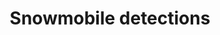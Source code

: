 ---
layout: page
title: Snowmobile detections
description: A model to detect whether snowmobiles are present in an acoustic dataset.
img: assets/img/snowmobile.jpg
redirect: https://github.com/NINAnor/snowmobile_analyzer
importance: 2
category: AI
---